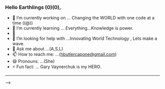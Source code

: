 ### Hello Earthlings (0)(0),

- 🔭 I’m currently working on ... Changing the WORLD with one code at a time ((@))                             
- 🌱 I’m currently learning ... Everything...Knowledge is power.      
- 👯     
- 🤔 I’m looking for help with ...Innovating World Technology , Lets make a wave.                               
- 💬 Ask me about ...(A,S,L)                                                         
- 📫 How to reach me: ...(hbutlercapone@gmail.com)                                          
- 😄 Pronouns: ...(She)                                                                   
- ⚡ Fun fact: ... Gary Vaynerchuk is my HERO.                         
 ________________________________________________________________________________________                                                                                        
-->
